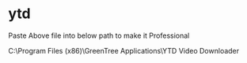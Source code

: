 # ytd
Paste Above file into below path to make it Professional 

C:\Program Files (x86)\GreenTree Applications\YTD Video Downloader

